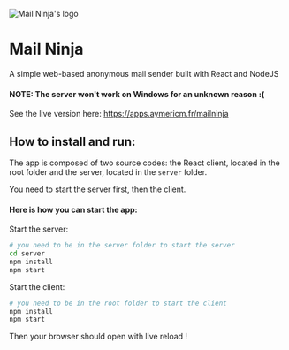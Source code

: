 ![Mail Ninja's logo](https://apps.aymericm.fr/mailninja/favicon.ico)
# Mail Ninja
A simple web-based anonymous mail sender built with React and NodeJS

#### NOTE: The server won't work on Windows for an unknown reason :(

See the live version here: https://apps.aymericm.fr/mailninja

## How to install and run:

The app is composed of two source codes: the React client, located in the root folder and the server, located in the `server` folder.

You need to start the server first, then the client.

#### Here is how you can start the app:

Start the server:

```sh
# you need to be in the server folder to start the server
cd server
npm install
npm start
```

Start the client:

```sh
# you need to be in the root folder to start the client
npm install
npm start
```

Then your browser should open with live reload !
